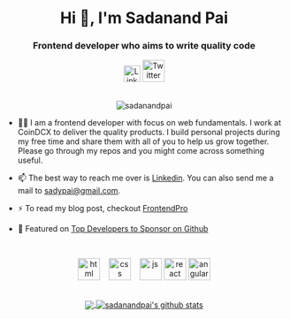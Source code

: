 <h1 align="center">Hi 👋, I'm Sadanand Pai</h1>
<h3 align="center">Frontend developer who aims to write quality code</h3>

<div align=center>
  <a href="https://www.linkedin.com/in/sadanandpai/"><img src="https://cdn.worldvectorlogo.com/logos/linkedin-icon-2.svg" title="Linkedin" alt="Linkedin Account" width="30"/></a>
  <a href="https://twitter.com/paicube"><img src="https://cdn.worldvectorlogo.com/logos/twitter-6.svg" title="Twitter" alt="Twitter Account" width="40"/></a>
  <br><br>
 <p><img src="https://komarev.com/ghpvc/?username=sadanandpai" alt="sadanandpai" /></p>
</div>

- 👨‍💻 I am a frontend developer with focus on web fundamentals. I work at CoinDCX to deliver the quality products. I build personal projects during my free time and share them with all of you to help us grow together. Please go through my repos and you might come across something useful.

- 📫 The best way to reach me over is [Linkedin](https://linkedin.com/in/sadanandpai). You can also send me a mail to sadypai@gmail.com.

- ⚡ To read my blog post, checkout [FrontendPro](https://frontendpro.hashnode.dev/)

- 📮 Featured on [Top Developers to Sponsor on Github](https://techgrind.org/top-developers-to-sponsor-on-github/) 

<br>

<p align="center">
  <img src="https://upload.wikimedia.org/wikipedia/commons/thumb/6/61/HTML5_logo_and_wordmark.svg/2048px-HTML5_logo_and_wordmark.svg.png" alt="html" width="auto" height="40">&nbsp;&nbsp;&nbsp;
  <img src='https://upload.wikimedia.org/wikipedia/commons/thumb/d/d5/CSS3_logo_and_wordmark.svg/1200px-CSS3_logo_and_wordmark.svg.png' alt="css" width="auto" height="40">&nbsp;&nbsp;&nbsp;
  <img src='https://upload.wikimedia.org/wikipedia/commons/6/6a/JavaScript-logo.png' height='40' width='auto' alt="js">
  <img src="https://upload.wikimedia.org/wikipedia/commons/thumb/a/a7/React-icon.svg/1280px-React-icon.svg.png" alt="react" width="auto" height="40"/>
  <img src="https://angular.io/assets/images/logos/angular/angular.svg" alt="angular" width="40" height="40"/>
<p align="center">
  
<br>
  
<a href="https://github.com/sadanandpai/github-readme-stats">
  <img align="center" src="https://github-readme-stats.vercel.app/api/top-langs/?username=sadanandpai&theme=radical&hide=glsl,python" />
</a>
<a href="https://github.com/anuraghazra/github-readme-stats">
  <img align="center" src="https://github-readme-stats.vercel.app/api?username=sadanandpai&show_icons=true&theme=radical&line_height=27" alt="sadanandpai's github stats" />
</a>
